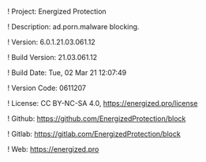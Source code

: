! Project: Energized Protection

! Description: ad.porn.malware blocking.

! Version: 6.0.1.21.03.061.12

! Build Version: 21.03.061.12

! Build Date: Tue, 02 Mar 21 12:07:49

! Version Code: 0611207

! License: CC BY-NC-SA 4.0, https://energized.pro/license

! Github: https://github.com/EnergizedProtection/block

! Gitlab: https://gitlab.com/EnergizedProtection/block


! Web: https://energized.pro
